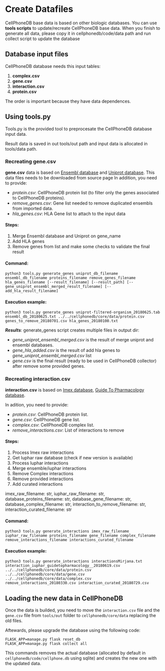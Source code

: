 # Create Datafiles
CellPhoneDB base data is based on other biologic databases.
You can use **tools scripts** to update/recreate CellPhoneDB base data.
When you finish to generate all data, please copy it in cellphonedb/code/data path and run collect script to update the database    

## Database input files
CellPhoneDB database needs this input tables:
1. **complex.csv**
2. **gene.csv**
3. **interaction.csv**
4. **protein.csv**

The order is important because they have data dependences.

## Using tools.py
Tools.py is the provided tool to preprocesate the CellPhoneDB database input data.

Result data is saved in out tools/out path and input data is allocated in tools/data path. 

### Recreating gene.csv
**gene.csv** data is based on [Ensembl database](https://www.ensembl.org/) and [Uniprot database](https://www.uniprot.org). This data files needs to be downloaded from source page
In addition, you need to provide:

- _protein.csv_: CellPhoneDB protein list (to filter only the genes associated to CellPhoneDB proteins).
- _remove_genes.csv_: Gene list needed to remove duplicated ensembls from imported data.
- _hla_genes.csv_: HLA Gene list to attach to the input data


#### Steps:
1. Merge Ensembl database and Uniprot on gene_name
2. Add HLA genes
3. Remove genes from list and make some checks to validate the final result

#### Command:
```shell
python3 tools.py generate_genes uniprot_db_filename ensembl_db_filename proteins_filename remove_genes_filename hla_genes_filename [--result_filename] [--result_path] [--gene_uniprot_ensembl_merged_result_filename] [--add_hla_result_filename]
```


#### Execution example: 
 ```shell
python3 tools.py generate_genes uniprot-filtered-organism_20180625.tab ensembl_db_20180625.txt ../../cellphonedb/core/data/protein.csv genes_to_remove_20180701.csv hla_genes_20180100.txt
 ```

***Results***:
generate_genes script creates multiple files in output dir:
- _gene_uniprot_ensembl_merged.csv_ is the result of merge uniprot and ensembl databases.
- _gene_hla_added.csv_ is the result of add hla genes to _gene_uniprot_ensembl_merged.csv_ list
- _gene.csv_ is the final result (ready to be used in CellPhoneDB collector) after remove some provided genes.



### Recreating interaction.csv
**interaction.csv** is based on [Imex database](https://www.imexconsortium.org/), [Guide To Pharmacology database](http://www.guidetopharmacology.org/download.jsp).

In adition, you need to provide:

- _protein.csv_: CellPhoneDB protein list.
- _gene.csv_: CellPhoneDB gene list.
- _complex.csv_: CellPhoneDB complex list.
- _remove_interactions.csv_: List of interactions to remove

#### Steps:
1. Process Imex raw interactions
2. Get Iuphar raw database (check if new version is available)
3. Process Iuphar interactions
4. Merge ensemble/iuphar interactions
5. Remove Complex interactions
6. Remove provided interactions
7. Add curated interactions


 imex_raw_filename: str,
iuphar_raw_filename: str,
        database_proteins_filename: str,
        database_gene_filename: str,
        database_complex_filename: str,
        interaction_to_remove_filename: str,
        interaction_curated_filename: str

#### Command:
```shell
python3 tools.py generate_interactions imex_raw_filename iuphar_raw_filename proteins_filename gene_filename complex_filename remove_interactions_filename interactions_curated_filename
```

#### Execution example:
```shell
python3 tools.py generate_interactions interactionsMirjana.txt interaction_iuphar_guidetopharmacology__20180619.csv ../../cellphonedb/core/data/protein.csv ../../cellphonedb/core/data/gene.csv ../../cellphonedb/core/data/complex.csv remove_interactions_20180330.csv interaction_curated_20180729.csv
```

## Loading the new data in CellPhoneDB 

Once the data is builded, you need to move the `interaction.csv` file and the `gene.csv` file from `tools/out` folder to
`cellphonedb/core/data` replacing the old files. 

Aftewards, please upgrade the database using the following code:

```
FLASK_APP=manage.py flask reset_db
FLASK_APP=manage.py flask collect all 
```

This commands removes the actual database (allocated by default in `cellphonedb/code/cellphone.db` using sqlite) and 
creates the new one with the updated data.
